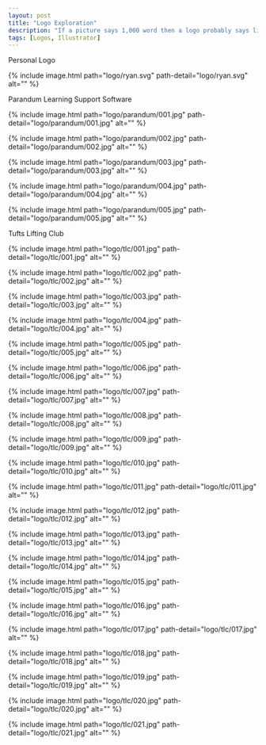 ```yaml
---
layout: post
title: "Logo Exploration"
description: "If a picture says 1,000 word then a logo probably says like 200"
tags: [Logos, Illustrator]
---
```


Personal Logo

{% include image.html path="logo/ryan.svg" path-detail="logo/ryan.svg" alt="" %}

Parandum Learning Support Software

{% include image.html path="logo/parandum/001.jpg" path-detail="logo/parandum/001.jpg" alt="" %}

{% include image.html path="logo/parandum/002.jpg" path-detail="logo/parandum/002.jpg" alt="" %}

{% include image.html path="logo/parandum/003.jpg" path-detail="logo/parandum/003.jpg" alt="" %}

{% include image.html path="logo/parandum/004.jpg" path-detail="logo/parandum/004.jpg" alt="" %}

{% include image.html path="logo/parandum/005.jpg" path-detail="logo/parandum/005.jpg" alt="" %}

Tufts Lifting Club

{% include image.html path="logo/tlc/001.jpg" path-detail="logo/tlc/001.jpg" alt="" %}

{% include image.html path="logo/tlc/002.jpg" path-detail="logo/tlc/002.jpg" alt="" %}

{% include image.html path="logo/tlc/003.jpg" path-detail="logo/tlc/003.jpg" alt="" %}

{% include image.html path="logo/tlc/004.jpg" path-detail="logo/tlc/004.jpg" alt="" %}

{% include image.html path="logo/tlc/005.jpg" path-detail="logo/tlc/005.jpg" alt="" %}

{% include image.html path="logo/tlc/006.jpg" path-detail="logo/tlc/006.jpg" alt="" %}

{% include image.html path="logo/tlc/007.jpg" path-detail="logo/tlc/007.jpg" alt="" %}

{% include image.html path="logo/tlc/008.jpg" path-detail="logo/tlc/008.jpg" alt="" %}

{% include image.html path="logo/tlc/009.jpg" path-detail="logo/tlc/009.jpg" alt="" %}

{% include image.html path="logo/tlc/010.jpg" path-detail="logo/tlc/010.jpg" alt="" %}

{% include image.html path="logo/tlc/011.jpg" path-detail="logo/tlc/011.jpg" alt="" %}

{% include image.html path="logo/tlc/012.jpg" path-detail="logo/tlc/012.jpg" alt="" %}

{% include image.html path="logo/tlc/013.jpg" path-detail="logo/tlc/013.jpg" alt="" %}

{% include image.html path="logo/tlc/014.jpg" path-detail="logo/tlc/014.jpg" alt="" %}

{% include image.html path="logo/tlc/015.jpg" path-detail="logo/tlc/015.jpg" alt="" %}

{% include image.html path="logo/tlc/016.jpg" path-detail="logo/tlc/016.jpg" alt="" %}

{% include image.html path="logo/tlc/017.jpg" path-detail="logo/tlc/017.jpg" alt="" %}

{% include image.html path="logo/tlc/018.jpg" path-detail="logo/tlc/018.jpg" alt="" %}

{% include image.html path="logo/tlc/019.jpg" path-detail="logo/tlc/019.jpg" alt="" %}

{% include image.html path="logo/tlc/020.jpg" path-detail="logo/tlc/020.jpg" alt="" %}

{% include image.html path="logo/tlc/021.jpg" path-detail="logo/tlc/021.jpg" alt="" %}


